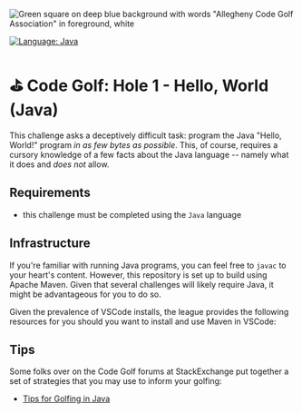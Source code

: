 ![Green square on deep blue background with words "Allegheny Code Golf Association" in foreground, white](https://github.com/allegheny-college-cmpsc-201-spring-2024/golf/assets/1552764/d3ee6a91-74c9-482b-84eb-ec9a2e8dee05)

[![Language: Java](https://img.shields.io/badge/Language-Java-blue.svg)](https://www.python.org/)

# ⛳ Code Golf: Hole 1 - Hello, World (Java)

This challenge asks a deceptively difficult task: program the Java "Hello, World!" program _in as few bytes as possible_. This,
of course, requires a cursory knowledge of a few facts about the Java language -- namely what it does and _does not_ allow.

## Requirements

* this challenge must be completed using the `Java` language

## Infrastructure

If you're familiar with running Java programs, you can feel free to `javac` to your heart's content. However, this repository
is set up to build using Apache Maven. Given that several challenges will likely require Java, it might be advantageous for you
to do so.

Given the prevalence of VSCode installs, the league provides the following resources for you should you want to install and use
Maven in VSCode:



## Tips

Some folks over on the Code Golf forums at StackExchange put together a set of strategies that you may use to inform your golfing:

* [Tips for Golfing in Java](https://codegolf.stackexchange.com/questions/6671/tips-for-golfing-in-java)
